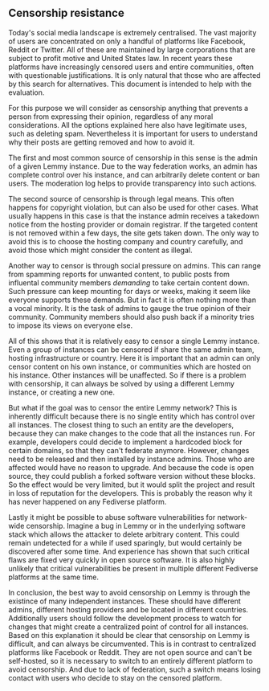 ## Censorship resistance

Today's social media landscape is extremely centralised. The vast majority of users are concentrated on only a handful of platforms like Facebook, Reddit or Twitter. All of these are maintained by large corporations that are subject to profit motive and United States law. In recent years these platforms have increasingly censored users and entire communities, often with questionable justifications. It is only natural that those who are affected by this search for alternatives. This document is intended to help with the evaluation.

For this purpose we will consider as censorship anything that prevents a person from expressing their opinion, regardless of any moral considerations. All the options explained here also have legitimate uses, such as deleting spam. Nevertheless it is important for users to understand why their posts are getting removed and how to avoid it.

The first and most common source of censorship in this sense is the admin of a given Lemmy instance. Due to the way federation works, an admin has complete control over his instance, and can arbitrarily delete content or ban users. The moderation log helps to provide transparency into such actions.

The second source of censorship is through legal means. This often happens for copyright violation, but can also be used for other cases. What usually happens in this case is that the instance admin receives a takedown notice from the hosting provider or domain registrar. If the targeted content is not removed within a few days, the site gets taken down. The only way to avoid this is to choose the hosting company and country carefully, and avoid those which might consider the content as illegal.

Another way to censor is through social pressure on admins. This can range from spamming reports for unwanted content, to public posts from influental community members _demanding_ to take certain content down. Such pressure can keep mounting for days or weeks, making it seem like everyone supports these demands. But in fact it is often nothing more than a vocal minority. It is the task of admins to gauge the true opinion of their community. Community members should also push back if a minority tries to impose its views on everyone else.

All of this shows that it is relatively easy to censor a single Lemmy instance. Even a group of instances can be censored if share the same admin team, hosting infrastructure or country. Here it is important that an admin can only censor content on his own instance, or communities which are hosted on his instance. Other instances will be unaffected. So if there is a problem with censorship, it can always be solved by using a different Lemmy instance, or creating a new one.

But what if the goal was to censor the entire Lemmy network? This is inherently difficult because there is no single entity which has control over all instances. The closest thing to such an entity are the developers, because they can make changes to the code that all the instances run. For example, developers could decide to implement a hardcoded block for certain domains, so that they can't federate anymore. However, changes need to be released and then installed by instance admins. Those who are affected would have no reason to upgrade. And because the code is open source, they could publish a forked software version without these blocks. So the effect would be very limited, but it would split the project and result in loss of reputation for the developers. This is probably the reason why it has never happened on any Fediverse platform.

Lastly it might be possible to abuse software vulnerabilities for network-wide censorship. Imagine a bug in Lemmy or in the underlying software stack which allows the attacker to delete arbitrary content. This could remain undetected for a while if used sparingly, but would certainly be discovered after some time. And experience has shown that such critical flaws are fixed very quickly in open source software. It is also highly unlikely that critical vulnerabilities be present in multiple different Fediverse platforms at the same time.

In conclusion, the best way to avoid censorship on Lemmy is through the existince of many independent instances. These should have different admins, different hosting providers and be located in different countries. Additionally users should follow the development process to watch for changes that might create a centralized point of control for all instances. Based on this explanation it should be clear that censorship on Lemmy is difficult, and can always be circumvented. This is in contrast to centralized platforms like Facebook or Reddit. They are not open source and can't be self-hosted, so it is necessary to switch to an entirely different platform to avoid censorship. And due to lack of federation, such a switch means losing contact with users who decide to stay on the censored platform.
